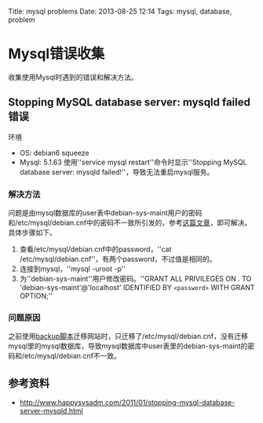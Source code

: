 Title: mysql problems
Date: 2013-08-25 12:14
Tags: mysql, database, problem

# Mysql错误收集

收集使用Mysql时遇到的错误和解决方法。

## Stopping MySQL database server: mysqld failed错误

环境

*  OS: debian6 squeeze
*  Mysql: 5.1.63
使用''service mysql restart''命令时显示''Stopping MySQL database server: mysqld failed!''，导致无法重启mysql服务。
### 解决方法

问题是由mysql数据库的user表中debian-sys-maint用户的密码和/etc/mysql/debian.cnf中的密码不一致所引发的，参考[这篇文章](http://www.happysysadm.com/2011/01/stopping-mysql-database-server-mysqld.html)，即可解决。具体步骤如下。
 1.  查看/etc/mysql/debian.cnf中的password，''cat /etc/mysql/debian.cnf''，有两个password，不过值是相同的。
 2.  连接到mysql，''mysql -uroot -p''
 3.  为''debian-sys-maint''用户修改密码。''GRANT ALL PRIVILEGES ON *.* TO 'debian-sys-maint'@'localhost' IDENTIFIED BY `<password>` WITH GRANT OPTION;''
### 问题原因

之前使用[backup脚本](/codes/projects/host_backup)迁移网站时，只迁移了/etc/mysql/debian.cnf，没有迁移mysql里的mysql数据库，导致mysql数据库中user表里的debian-sys-maint的密码和/etc/mysql/debian.cnf不一致。

## 参考资料

*  http://www.happysysadm.com/2011/01/stopping-mysql-database-server-mysqld.html

